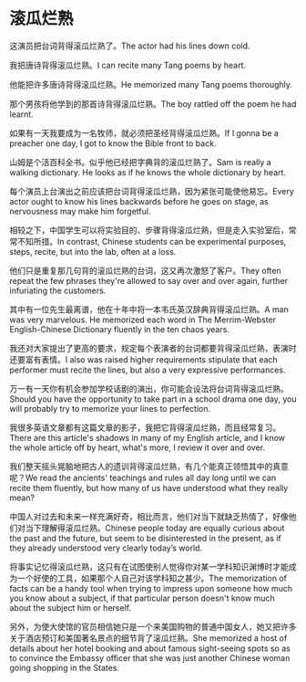 # 滚瓜烂熟

<p><span class="chinese">这演员把台词背得滚瓜烂熟了。</span><span class="english">The actor had his lines down cold.</span></p>

<p><span class="chinese">我把唐诗背得滚瓜烂熟。</span><span class="english">I can recite many Tang poems by heart.</span></p>

<p><span class="chinese">他能把许多唐诗背得滚瓜烂熟。</span><span class="english">He memorized many Tang poems thoroughly.</span></p>

<p><span class="chinese">那个男孩将他学到的那首诗背得滚瓜烂熟。</span><span class="english">The boy rattled off the poem he had learnt.</span></p>

<p><span class="chinese">如果有一天我要成为一名牧师，就必须把圣经背得滚瓜烂熟。</span><span class="english">If I gonna be a preacher one day, I got to know the Bible front to back.</span></p>

<p><span class="chinese">山姆是个活百科全书。似乎他已经把字典背的滚瓜烂熟了。</span><span class="english">Sam is really a walking dictionary. He looks as if he knows the whole dictionary by heart.</span></p>

<p><span class="chinese">每个演员上台演出之前应该把台词背得滚瓜烂熟，因为紧张可能使他易忘。</span><span class="english">Every actor ought to know his lines backwards before he goes on stage, as nervousness may make him forgetful.</span></p>

<p><span class="chinese">相较之下，中国学生可以将实验目的、步骤背得滚瓜烂熟，但是走入实验室后，常常不知所措。</span><span class="english">In contrast, Chinese students can be experimental purposes, steps, recite, but into the lab, often at a loss.</span></p>

<p><span class="chinese">他们只是重复那几句背的滚瓜烂熟的台词，这又再次激怒了客户。</span><span class="english">They often repeat the few phrases they're allowed to say over and over again, further infuriating the customers.</span></p>

<p><span class="chinese">其中有一位先生最离谱，他在十年中将一本韦氏英汉辞典背得滚瓜烂熟。</span><span class="english">A man was very marvelous. He memorized each word in The Merrim-Webster English-Chinese Dictionary fluently in the ten chaos years.</span></p>

<p><span class="chinese">我还对大家提出了更高的要求，规定每个表演者的台词都要背得滚瓜烂熟，表演时还要富有表情。</span><span class="english">I also was raised higher requirements stipulate that each performer must recite the lines, but also a very expressive performances.</span></p>

<p><span class="chinese">万一有一天你有机会参加学校话剧的演出，你可能会设法将台词背得滚瓜烂熟。</span><span class="english">Should you have the opportunity to take part in a school drama one day, you will probably try to memorize your lines to perfection.</span></p>

<p><span class="chinese">我很多英语文章都有这篇文章的影子，我把它背得滚瓜烂熟，而且经常复习。</span><span class="english">There are this article's shadows in many of my English article, and I know the whole article off by heart, what's more, I review it over and over.</span></p>

<p><span class="chinese">我们整天摇头晃脑地把古人的遗训背得滚瓜烂熟，有几个能真正领悟其中的真意呢？</span><span class="english">We read the ancients' teachings and rules all day long until we can recite them fluently, but how many of us have understood what they really mean?</span></p>

<p><span class="chinese">中国人对过去和未来一样充满好奇，相比而言，他们对当下就缺乏热情了，好像他们对当下理解得滚瓜烂熟。</span><span class="english">Chinese people today are equally curious about the past and the future, but seem to be disinterested in the present, as if they already understood very clearly today’s world.</span></p>

<p><span class="chinese">将事实记忆得滚瓜烂熟，这只有在试图使别人觉得你对某一学科知识渊博时才能成为一个好使的工具，如果那个人自己对该学科知之甚少。</span><span class="english">The memorization of facts can be a handy tool when trying to impress upon someone how much you know about a subject, if that particular person doesn't know much about the subject him or herself.</span></p>

<p><span class="chinese">另外，为使大使馆的官员相信她只是一个来美国购物的普通中国女人，她又把许多关于酒店预订和美国著名景点的细节背了滚瓜烂熟。</span><span class="english">She memorized a host of details about her hotel booking and about famous sight-seeing spots so as to convince the Embassy officer that she was just another Chinese woman going shopping in the States.</span></p>

